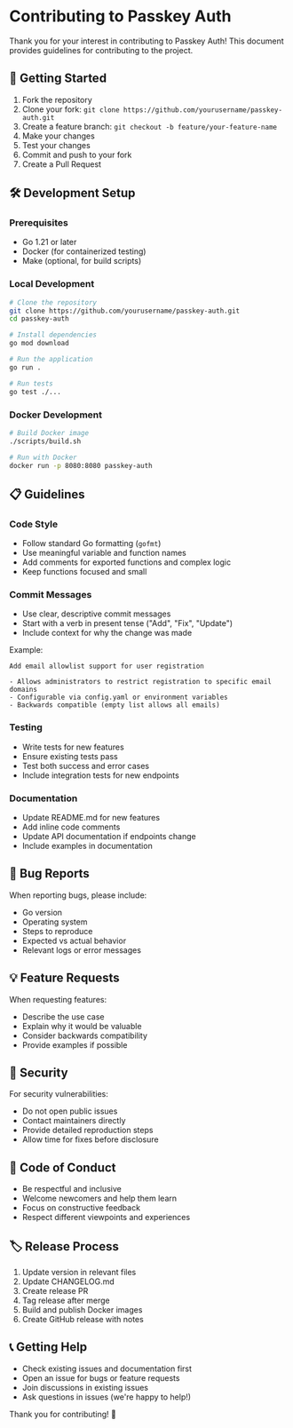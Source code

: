 # Contributing to Passkey Auth

Thank you for your interest in contributing to Passkey Auth! This document provides guidelines for contributing to the project.

## 🚀 Getting Started

1. Fork the repository
2. Clone your fork: `git clone https://github.com/yourusername/passkey-auth.git`
3. Create a feature branch: `git checkout -b feature/your-feature-name`
4. Make your changes
5. Test your changes
6. Commit and push to your fork
7. Create a Pull Request

## 🛠️ Development Setup

### Prerequisites
- Go 1.21 or later
- Docker (for containerized testing)
- Make (optional, for build scripts)

### Local Development
```bash
# Clone the repository
git clone https://github.com/yourusername/passkey-auth.git
cd passkey-auth

# Install dependencies
go mod download

# Run the application
go run .

# Run tests
go test ./...
```

### Docker Development
```bash
# Build Docker image
./scripts/build.sh

# Run with Docker
docker run -p 8080:8080 passkey-auth
```

## 📋 Guidelines

### Code Style
- Follow standard Go formatting (`gofmt`)
- Use meaningful variable and function names
- Add comments for exported functions and complex logic
- Keep functions focused and small

### Commit Messages
- Use clear, descriptive commit messages
- Start with a verb in present tense ("Add", "Fix", "Update")
- Include context for why the change was made

Example:
```
Add email allowlist support for user registration

- Allows administrators to restrict registration to specific email domains
- Configurable via config.yaml or environment variables
- Backwards compatible (empty list allows all emails)
```

### Testing
- Write tests for new features
- Ensure existing tests pass
- Test both success and error cases
- Include integration tests for new endpoints

### Documentation
- Update README.md for new features
- Add inline code comments
- Update API documentation if endpoints change
- Include examples in documentation

## 🐛 Bug Reports

When reporting bugs, please include:
- Go version
- Operating system
- Steps to reproduce
- Expected vs actual behavior
- Relevant logs or error messages

## 💡 Feature Requests

When requesting features:
- Describe the use case
- Explain why it would be valuable
- Consider backwards compatibility
- Provide examples if possible

## 🔐 Security

For security vulnerabilities:
- Do not open public issues
- Contact maintainers directly
- Provide detailed reproduction steps
- Allow time for fixes before disclosure

## 📜 Code of Conduct

- Be respectful and inclusive
- Welcome newcomers and help them learn
- Focus on constructive feedback
- Respect different viewpoints and experiences

## 🏷️ Release Process

1. Update version in relevant files
2. Update CHANGELOG.md
3. Create release PR
4. Tag release after merge
5. Build and publish Docker images
6. Create GitHub release with notes

## 📞 Getting Help

- Check existing issues and documentation first
- Open an issue for bugs or feature requests
- Join discussions in existing issues
- Ask questions in issues (we're happy to help!)

Thank you for contributing! 🎉
